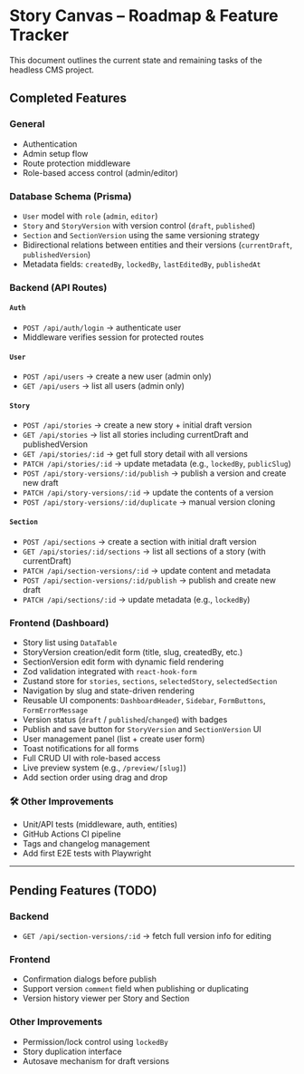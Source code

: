 # Story Canvas – Roadmap & Feature Tracker

This document outlines the current state and remaining tasks of the headless CMS project.

## Completed Features

### General
- Authentication
- Admin setup flow
- Route protection middleware
- Role-based access control (admin/editor)

### Database Schema (Prisma)
- `User` model with `role` (`admin`, `editor`)
- `Story` and `StoryVersion` with version control (`draft`, `published`)
- `Section` and `SectionVersion` using the same versioning strategy
- Bidirectional relations between entities and their versions (`currentDraft`, `publishedVersion`)
- Metadata fields: `createdBy`, `lockedBy`, `lastEditedBy`, `publishedAt`

### Backend (API Routes)

#### `Auth`
- `POST /api/auth/login` → authenticate user
- Middleware verifies session for protected routes

#### `User`
- `POST /api/users` → create a new user (admin only)
- `GET /api/users` → list all users (admin only)

#### `Story`
- `POST /api/stories` → create a new story + initial draft version
- `GET /api/stories` → list all stories including currentDraft and publishedVersion
- `GET /api/stories/:id` → get full story detail with all versions
- `PATCH /api/stories/:id` → update metadata (e.g., `lockedBy`, `publicSlug`)
- `POST /api/story-versions/:id/publish` → publish a version and create new draft
- `PATCH /api/story-versions/:id` → update the contents of a version
- `POST /api/story-versions/:id/duplicate` → manual version cloning

#### `Section`
- `POST /api/sections` → create a section with initial draft version
- `GET /api/stories/:id/sections` → list all sections of a story (with currentDraft)
- `PATCH /api/section-versions/:id` → update content and metadata
- `POST /api/section-versions/:id/publish` → publish and create new draft
- `PATCH /api/sections/:id` → update metadata (e.g., `lockedBy`)

### Frontend (Dashboard)
- Story list using `DataTable`
- StoryVersion creation/edit form (title, slug, createdBy, etc.)
- SectionVersion edit form with dynamic field rendering
- Zod validation integrated with `react-hook-form`
- Zustand store for `stories`, `sections`, `selectedStory`, `selectedSection`
- Navigation by slug and state-driven rendering
- Reusable UI components: `DashboardHeader`, `Sidebar`, `FormButtons`, `FormErrorMessage`
- Version status (`draft` / `published`/`changed`) with badges
- Publish and save button for `StoryVersion` and `SectionVersion` UI
- User management panel (list + create user form)
- Toast notifications for all forms
- Full CRUD UI with role-based access
- Live preview system (e.g., `/preview/[slug]`)
- Add section order using drag and drop

### 🛠️ Other Improvements
- Unit/API tests (middleware, auth, entities)
- GitHub Actions CI pipeline
- Tags and changelog management
- Add first E2E tests with Playwright

---

## Pending Features (TODO)

### Backend
- `GET /api/section-versions/:id` → fetch full version info for editing

### Frontend
- Confirmation dialogs before publish
- Support version `comment` field when publishing or duplicating
- Version history viewer per Story and Section

### Other Improvements
- Permission/lock control using `lockedBy`
- Story duplication interface
- Autosave mechanism for draft versions

